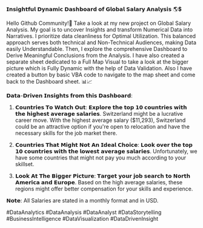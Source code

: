 𝗜𝗻𝘀𝗶𝗴𝗵𝘁𝗳𝘂𝗹 𝗗𝘆𝗻𝗮𝗺𝗶𝗰 𝗗𝗮𝘀𝗵𝗯𝗼𝗮𝗿𝗱 𝗼𝗳 𝗚𝗹𝗼𝗯𝗮𝗹 𝗦𝗮𝗹𝗮𝗿𝘆 𝗔𝗻𝗮𝗹𝘆𝘀𝗶𝘀 🌎💲

Hello Github Community!👋 Take a look at my new project on Global Salary Analysis. My goal is to uncover Insights and transform Numerical Data into Narratives. I prioritize data cleanliness for Optimal Utilization. This balanced approach serves both technical and Non-Technical Audiences, making Data easily Understandable. Then, I explore the comprehensive Dashboard to Derive Meaningful Conclusions from the Analysis. I have also created a separate sheet dedicated to a Full Map Visual to take a look at the bigger picture which is Fully Dynamic with the help of Data Validation. Also I have created a button by basic VBA code to navigate to the map sheet and come back to the Dashboard sheet. 📊📈

𝗗𝗮𝘁𝗮-𝗗𝗿𝗶𝘃𝗲𝗻 𝗜𝗻𝘀𝗶𝗴𝗵𝘁𝘀 𝗳𝗿𝗼𝗺 𝘁𝗵𝗶𝘀 𝗗𝗮𝘀𝗵𝗯𝗼𝗮𝗿𝗱:

1. 𝗖𝗼𝘂𝗻𝘁𝗿𝗶𝗲𝘀 𝗧𝗼 𝗪𝗮𝘁𝗰𝗵 𝗢𝘂𝘁: 𝗘𝘅𝗽𝗹𝗼𝗿𝗲 𝘁𝗵𝗲 𝘁𝗼𝗽 𝟭𝟬 𝗰𝗼𝘂𝗻𝘁𝗿𝗶𝗲𝘀 𝘄𝗶𝘁𝗵 𝘁𝗵𝗲 𝗵𝗶𝗴𝗵𝗲𝘀𝘁 𝗮𝘃𝗲𝗿𝗮𝗴𝗲 𝘀𝗮𝗹𝗮𝗿𝗶𝗲𝘀. Switzerland might be a lucrative career move. With the highest average salary ($11,293), Switzerland could be an attractive option if you're open to relocation and have the necessary skills for the job market there.

2. 𝗖𝗼𝘂𝗻𝘁𝗿𝗶𝗲𝘀 𝗧𝗵𝗮𝘁 𝗠𝗶𝗴𝗵𝘁 𝗡𝗼𝘁 𝗔𝗻 𝗜𝗱𝗲𝗮𝗹 𝗖𝗵𝗼𝗶𝗰𝗲: 𝗟𝗼𝗼𝗸 𝗼𝘃𝗲𝗿 𝘁𝗵𝗲 𝘁𝗼𝗽 𝟭𝟬 𝗰𝗼𝘂𝗻𝘁𝗿𝗶𝗲𝘀 𝘄𝗶𝘁𝗵 𝘁𝗵𝗲 𝗹𝗼𝘄𝗲𝘀𝘁 𝗮𝘃𝗲𝗿𝗮𝗴𝗲 𝘀𝗮𝗹𝗮𝗿𝗶𝗲𝘀. Unfortunately, we have some countries that might not pay you much according to your skillset.

3. 𝗟𝗼𝗼𝗸 𝗔𝘁 𝗧𝗵𝗲 𝗕𝗶𝗴𝗴𝗲𝗿 𝗣𝗶𝗰𝘁𝘂𝗿𝗲: 𝗧𝗮𝗿𝗴𝗲𝘁 𝘆𝗼𝘂𝗿 𝗷𝗼𝗯 𝘀𝗲𝗮𝗿𝗰𝗵 𝘁𝗼 𝗡𝗼𝗿𝘁𝗵 𝗔𝗺𝗲𝗿𝗶𝗰𝗮 𝗮𝗻𝗱 𝗘𝘂𝗿𝗼𝗽𝗲. Based on the high average salaries, these regions might offer better compensation for your skills and experience.

𝗡𝗼𝘁𝗲: All Salaries are stated in a monthly format and in USD.

#DataAnalytics #DataAnalysis #DataAnalyst #DataStorytelling #BusinessIntelligence #DataVisualization #DataDrivenInsight
